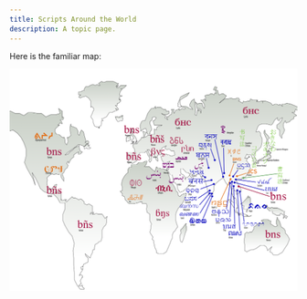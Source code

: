 ```yaml
---
title: Scripts Around the World
description: A topic page.
---
```


Here is the familiar map:

![Scripts Around the World](../../../../assets/scriptsworldno1040ortext.png)

